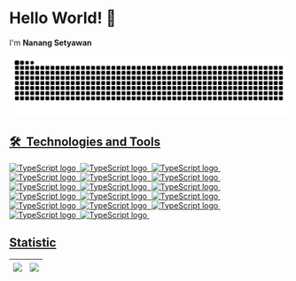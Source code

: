 # Hello World! 👋


I'm **Nanang Setyawan**

<!-- ![Snake animation](https://github.com/NangStywn/NangStywn/blob/output/github-user-contribution.svg) -->
<a href="#"> <img src="https://github.com/GuillaumeFalourd/GuillaumeFalourd/blob/output/github-contribution-grid-snake.svg"/>
  
  
## 🛠  Technologies and Tools

  <img src="https://img.shields.io/badge/HTML5-E34F26?logo=html5&logoColor=white" alt="TypeScript logo" title="TypeScript" height="25" />&nbsp;
  <img src="https://img.shields.io/badge/CSS-1572B6?logo=css3&logoColor=ff" alt="TypeScript logo" title="TypeScript" height="25" />&nbsp;
  <img src="https://img.shields.io/badge/Bootstrap-7952B3?logo=bootstrap&logoColor=white" alt="TypeScript logo" title="TypeScript" height="25" />&nbsp;
  <img src="https://img.shields.io/badge/JavaScript-F7DF1E?logo=JavaScript&logoColor=white" alt="TypeScript logo" title="TypeScript" height="25" />&nbsp;
  <img src="https://img.shields.io/badge/PHP-777BB4?logo=php&logoColor=white" alt="TypeScript logo" title="TypeScript" height="25" />&nbsp;
  <img src="https://img.shields.io/badge/Laravel-FF2D20?logo=laravel&logoColor=white" alt="TypeScript logo" title="TypeScript" height="25" />&nbsp;
  <img src="https://img.shields.io/badge/jQuery-0769AD?logo=jquery&logoColor=white" alt="TypeScript logo" title="TypeScript" height="25" />&nbsp;
  <img src="https://img.shields.io/badge/Node.js-339933?logo=node.js&logoColor=white" alt="TypeScript logo" title="TypeScript" height="25" />&nbsp;
  <img src="https://img.shields.io/badge/NPM-CB3837?logo=npm&logoColor=white" alt="TypeScript logo" title="TypeScript" height="25" />&nbsp;
  <img src="https://img.shields.io/badge/Express-000000?logo=express&logoColor=white" alt="TypeScript logo" title="TypeScript" height="25" />&nbsp;
  <img src="https://img.shields.io/badge/Docker-2496ED?logo=docker&logoColor=white" alt="TypeScript logo" title="TypeScript" height="25" />&nbsp;
  <img src="https://img.shields.io/badge/Heroku-430098?logo=heroku&logoColor=white" alt="TypeScript logo" title="TypeScript" height="25" />&nbsp;
  <img src="https://img.shields.io/badge/GitHub-181717?logo=github&logoColor=white" alt="TypeScript logo" title="TypeScript" height="25" />&nbsp;
  <img src="https://img.shields.io/badge/VScode-007ACC?logo=visual-studio-code&logoColor=white" alt="TypeScript logo" title="TypeScript" height="25" />&nbsp;
  <img src="https://img.shields.io/badge/MySQL-4479A1?logo=mysql&logoColor=white" alt="TypeScript logo" title="TypeScript" height="25" />&nbsp;
  <img src="https://img.shields.io/badge/MongoDB-47A248?logo=mongodb&logoColor=white" alt="TypeScript logo" title="TypeScript" height="25" />&nbsp;
  <img src="https://img.shields.io/badge/PostgreSQL-4479A1?logo=postgresql&logoColor=white" alt="TypeScript logo" title="TypeScript" height="25" />&nbsp;

## Statistic

| <a href="#"><img align="center" src="https://github-readme-stats.vercel.app/api?username=NangStywn&show_icons=true&include_all_commits=true&theme=radical&hide_border=true"/></a> | <a href="#"><img align="center" src="https://github-readme-stats.vercel.app/api/top-langs/?username=NangStywn&layout=compact&theme=radical&hide_border=true" /></a> |
| ------------- | ------------- |



